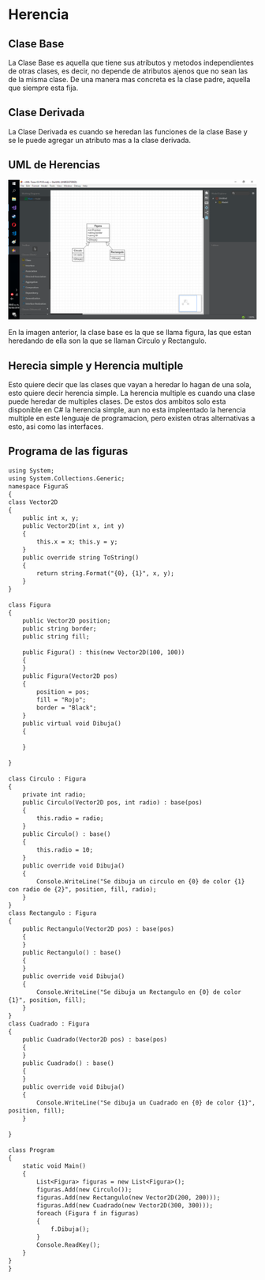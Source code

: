 # Herencia
## Clase Base
La Clase Base es aquella que tiene sus atributos y metodos independientes de otras clases, es decir, no depende de atributos ajenos que no sean las de la misma clase. De una manera mas concreta es la clase padre, aquella que siempre esta fija.
## Clase Derivada 
La Clase Derivada es cuando se heredan las funciones de la clase Base y se le puede agregar un atributo mas a la clase derivada.
## UML de Herencias

![imagen1](https://github.com/JovenCarmona45/Tareas-POO/blob/master/Tarea%203/UML-Tarea3.png)

En la imagen anterior, la clase base es la que se llama figura, las que estan heredando de ella son la que se llaman Circulo y Rectangulo.

## Herecia simple y Herencia multiple

Esto quiere decir que las clases que vayan a heredar lo hagan de una sola, esto quiere decir herencia simple. La herencia multiple es cuando una clase puede heredar de multiples clases. De estos dos ambitos solo esta disponible en C# la herencia simple, aun no esta impleentado la herencia multiple en este lenguaje de programacion, pero existen otras alternativas a esto, asi como las interfaces.

## Programa de las figuras

    using System;
    using System.Collections.Generic;
    namespace FiguraS
    {
    class Vector2D
    {
        public int x, y;
        public Vector2D(int x, int y)
        {
            this.x = x; this.y = y;
        }
        public override string ToString()
        {
            return string.Format("{0}, {1}", x, y);
        }
    }

    class Figura
    {
        public Vector2D position;
        public string border;
        public string fill;

        public Figura() : this(new Vector2D(100, 100))
        {
        }
        public Figura(Vector2D pos)
        {
            position = pos;
            fill = "Rojo";
            border = "Black";
        }
        public virtual void Dibuja()
        {

        }

    }

    class Circulo : Figura
    {
        private int radio;
        public Circulo(Vector2D pos, int radio) : base(pos)
        {
            this.radio = radio;
        }
        public Circulo() : base()
        {
            this.radio = 10;
        }
        public override void Dibuja()
        {
            Console.WriteLine("Se dibuja un circulo en {0} de color {1} con radio de {2}", position, fill, radio);
        }
    }
    class Rectangulo : Figura
    {
        public Rectangulo(Vector2D pos) : base(pos)
        {
        }
        public Rectangulo() : base()
        {
        }
        public override void Dibuja()
        {
            Console.WriteLine("Se dibuja un Rectangulo en {0} de color {1}", position, fill);
        }
    }
    class Cuadrado : Figura
    {
        public Cuadrado(Vector2D pos) : base(pos)
        {
        }
        public Cuadrado() : base()
        {
        }
        public override void Dibuja()
        {
            Console.WriteLine("Se dibuja un Cuadrado en {0} de color {1}", position, fill);
        }

    }
    
    class Program
    {
        static void Main()
        {
            List<Figura> figuras = new List<Figura>();
            figuras.Add(new Circulo());
            figuras.Add(new Rectangulo(new Vector2D(200, 200)));
            figuras.Add(new Cuadrado(new Vector2D(300, 300)));
            foreach (Figura f in figuras)
            {
                f.Dibuja();
            }
            Console.ReadKey();
        }
    }
    }
